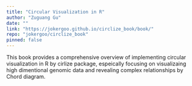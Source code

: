 ```yaml
---
title: "Circular Visualization in R"
author: "Zuguang Gu"
date: ""
link: "https://jokergoo.github.io/circlize_book/book/"
repo: "jokergoo/circlize_book"
pinned: false
---
```


This book provides a comprehensive overview of implementing circular visualization in R by cirlize package, espeically focusing on visualizaing high dimentional genomic data and revealing complex relationships by Chord diagram.
